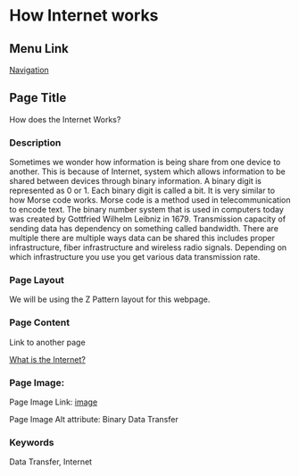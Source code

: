 # How Internet works

## Menu Link

[Navigation](/sections/navbar.md)


## Page Title

How does the Internet Works?


### Description

Sometimes we wonder how information is being share from one device to another. This is because of Internet, system which allows information to be shared between devices through binary information. 
A binary digit is represented as 0 or 1. Each binary digit is called a bit. It is very similar to how Morse code works. Morse code is a method used in telecommunication to encode text.
The binary number system that is used in computers today was created by Gottfried Wilhelm Leibniz in 1679.
Transmission capacity of sending data has dependency on something called bandwidth. There are multiple there are multiple ways data can be shared this includes proper infrastructure, fiber infrastructure and wireless radio signals. Depending on which infrastructure you use you get various data transmission rate.



### Page Layout

We will be using the Z Pattern layout for this webpage.

### Page Content

Link to another page

[What is the Internet?](internet.md)

### Page Image:

Page Image Link: [image](https://i.ytimg.com/vi/x3c1ih2NJEg/maxresdefault.jpg)

Page Image Alt attribute: Binary Data Transfer


### Keywords

Data Transfer, Internet
